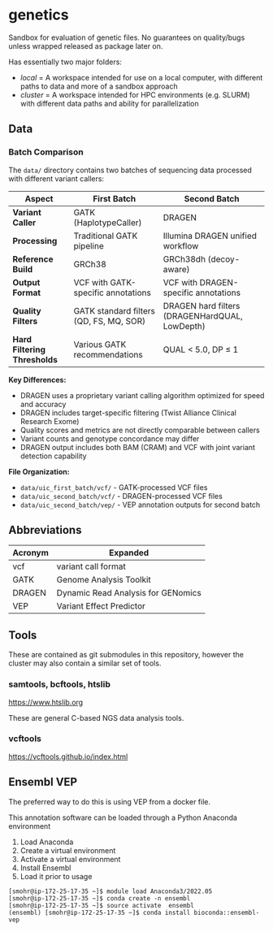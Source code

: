 # genetics

Sandbox for evaluation of genetic files. No guarantees on quality/bugs unless wrapped released as package later on. 

Has essentially two major folders:

- *local* = A workspace intended for use on a local computer, with different paths to data and more of a sandbox approach
- *cluster* = A workspace intended for HPC environments (e.g. SLURM) with different data paths and ability for parallelization



## Data

### Batch Comparison

The `data/` directory contains two batches of sequencing data processed with different variant callers:

| Aspect | First Batch | Second Batch |
|--------|-------------|--------------|
| **Variant Caller** | GATK (HaplotypeCaller) | DRAGEN |
| **Processing** | Traditional GATK pipeline | Illumina DRAGEN unified workflow |
| **Reference Build** | GRCh38 | GRCh38dh (decoy-aware) |
| **Output Format** | VCF with GATK-specific annotations | VCF with DRAGEN-specific annotations |
| **Quality Filters** | GATK standard filters (QD, FS, MQ, SOR) | DRAGEN hard filters (DRAGENHardQUAL, LowDepth) |
| **Hard Filtering Thresholds** | Various GATK recommendations | QUAL < 5.0, DP ≤ 1 |

**Key Differences:**
- DRAGEN uses a proprietary variant calling algorithm optimized for speed and accuracy
- DRAGEN includes target-specific filtering (Twist Alliance Clinical Research Exome)
- Quality scores and metrics are not directly comparable between callers
- Variant counts and genotype concordance may differ
- DRAGEN output includes both BAM (CRAM) and VCF with joint variant detection capability

**File Organization:**
- `data/uic_first_batch/vcf/` - GATK-processed VCF files
- `data/uic_second_batch/vcf/` - DRAGEN-processed VCF files
- `data/uic_second_batch/vep/` - VEP annotation outputs for second batch

## Abbreviations

| Acronym | Expanded |
| - | --- | 
| vcf | variant call format |
| GATK | Genome Analysis Toolkit |
| DRAGEN | Dynamic Read Analysis for GENomics |
| VEP | Variant Effect Predictor |

## Tools

These are contained as git submodules in this repository, however the cluster may also contain a similar set of tools.

### samtools, bcftools, htslib

https://www.htslib.org

These are general C-based NGS data analysis tools.

### vcftools

https://vcftools.github.io/index.html

## Ensembl VEP

The preferred way to do this is using VEP from a docker file. 

This annotation software can be loaded through a Python Anaconda environment

1. Load Anaconda
1. Create a virtual environment
1. Activate a virtual environment
1. Install Ensembl
1. Load it prior to usage

```
[smohr@ip-172-25-17-35 ~]$ module load Anaconda3/2022.05
[smohr@ip-172-25-17-35 ~]$ conda create -n ensembl
[smohr@ip-172-25-17-35 ~]$ source activate  ensembl
(ensembl) [smohr@ip-172-25-17-35 ~]$ conda install bioconda::ensembl-vep
```

